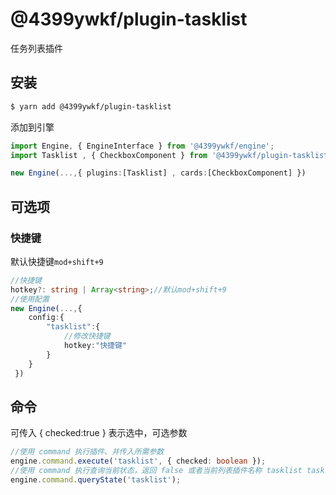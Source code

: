 # @4399ywkf/plugin-tasklist

任务列表插件

## 安装

```bash
$ yarn add @4399ywkf/plugin-tasklist
```

添加到引擎

```ts
import Engine, { EngineInterface } from '@4399ywkf/engine';
import Tasklist , { CheckboxComponent } from '@4399ywkf/plugin-tasklist';

new Engine(...,{ plugins:[Tasklist] , cards:[CheckboxComponent] })
```

## 可选项

### 快捷键

默认快捷键`mod+shift+9`

```ts
//快捷键
hotkey?: string | Array<string>;//默认mod+shift+9
//使用配置
new Engine(...,{
    config:{
        "tasklist":{
            //修改快捷键
            hotkey:"快捷键"
        }
    }
 })
```

## 命令

可传入 { checked:true } 表示选中，可选参数

```ts
//使用 command 执行插件、并传入所需参数
engine.command.execute('tasklist', { checked: boolean });
//使用 command 执行查询当前状态，返回 false 或者当前列表插件名称 tasklist tasklist unorderedlist
engine.command.queryState('tasklist');
```
